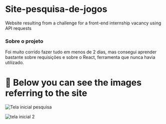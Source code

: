 # Site-pesquisa-de-jogos
Website resulting from a challenge for a front-end internship vacancy using API requests
<h3>Sobre o projeto</h3>
<p>Foi muito corrido fazer tudo em menos de 2 dias, mas consegui aprender bastante sobre requisições e sobre o React, ferramenta que nunca
havia utilizado.
</p>


<h1> &#x1F4C1  Below you can see the images referring to the site </h1>

![Tela inicial pesquisa](https://github.com/Dan-Nobre/Site-pesquisa-de-jogos/assets/55868687/02133a02-1cf4-49f9-88f6-b5d1637536f9)


![tela inicial 2](https://github.com/Dan-Nobre/Site-pesquisa-de-jogos/assets/55868687/3a4e4549-8369-4204-b906-b612e9baa7ca)
